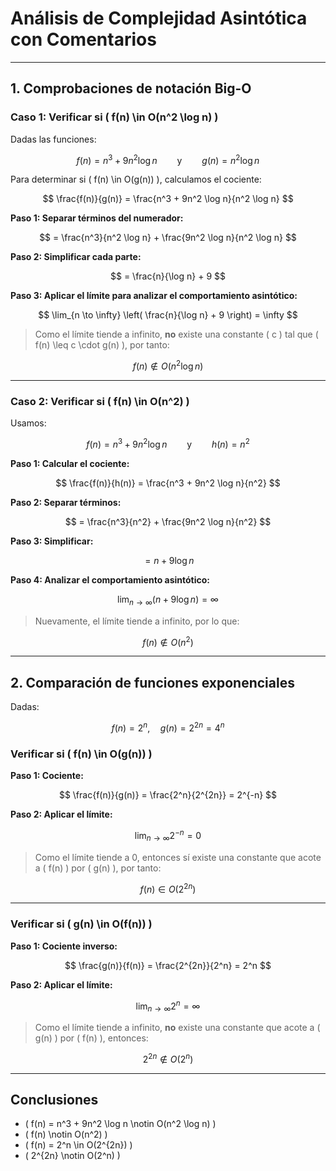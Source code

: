 # Análisis de Complejidad Asintótica con Comentarios

---

## 1. Comprobaciones de notación Big-O  

### Caso 1: Verificar si \( f(n) \in O(n^2 \log n) \)

Dadas las funciones:

$$
f(n) = n^3 + 9n^2 \log n
\qquad \text{y} \qquad
g(n) = n^2 \log n
$$

Para determinar si \( f(n) \in O(g(n)) \), calculamos el cociente:

$$
\frac{f(n)}{g(n)} = \frac{n^3 + 9n^2 \log n}{n^2 \log n}
$$

**Paso 1: Separar términos del numerador:**

$$
= \frac{n^3}{n^2 \log n} + \frac{9n^2 \log n}{n^2 \log n}
$$

**Paso 2: Simplificar cada parte:**

$$
= \frac{n}{\log n} + 9
$$

**Paso 3: Aplicar el límite para analizar el comportamiento asintótico:**

$$
\lim_{n \to \infty} \left( \frac{n}{\log n} + 9 \right) = \infty
$$

> Como el límite tiende a infinito, **no** existe una constante \( c \) tal que \( f(n) \leq c \cdot g(n) \), por tanto:

$$
f(n) \notin O(n^2 \log n)
$$

---

### Caso 2: Verificar si \( f(n) \in O(n^2) \)

Usamos:

$$
f(n) = n^3 + 9n^2 \log n
\qquad \text{y} \qquad
h(n) = n^2
$$

**Paso 1: Calcular el cociente:**

$$
\frac{f(n)}{h(n)} = \frac{n^3 + 9n^2 \log n}{n^2}
$$

**Paso 2: Separar términos:**

$$
= \frac{n^3}{n^2} + \frac{9n^2 \log n}{n^2}
$$

**Paso 3: Simplificar:**

$$
= n + 9 \log n
$$

**Paso 4: Analizar el comportamiento asintótico:**

$$
\lim_{n \to \infty} (n + 9 \log n) = \infty
$$

> Nuevamente, el límite tiende a infinito, por lo que:

$$
f(n) \notin O(n^2)
$$

---

## 2. Comparación de funciones exponenciales  

Dadas:

$$
f(n) = 2^n, \quad g(n) = 2^{2n} = 4^n
$$

### Verificar si \( f(n) \in O(g(n)) \)

**Paso 1: Cociente:**

$$
\frac{f(n)}{g(n)} = \frac{2^n}{2^{2n}} = 2^{-n}
$$

**Paso 2: Aplicar el límite:**

$$
\lim_{n \to \infty} 2^{-n} = 0
$$

> Como el límite tiende a 0, entonces sí existe una constante que acote a \( f(n) \) por \( g(n) \), por tanto:

$$
f(n) \in O(2^{2n})
$$

---

### Verificar si \( g(n) \in O(f(n)) \)

**Paso 1: Cociente inverso:**

$$
\frac{g(n)}{f(n)} = \frac{2^{2n}}{2^n} = 2^n
$$

**Paso 2: Aplicar el límite:**

$$
\lim_{n \to \infty} 2^n = \infty
$$

> Como el límite tiende a infinito, **no** existe una constante que acote a \( g(n) \) por \( f(n) \), entonces:

$$
2^{2n} \notin O(2^n)
$$

---

## Conclusiones

- \( f(n) = n^3 + 9n^2 \log n \notin O(n^2 \log n) \)
- \( f(n) \notin O(n^2) \)
- \( f(n) = 2^n \in O(2^{2n}) \)
- \( 2^{2n} \notin O(2^n) \)
